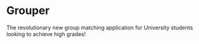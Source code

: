 # Grouper
The revolutionary new group matching application for University students looking to achieve high grades!
